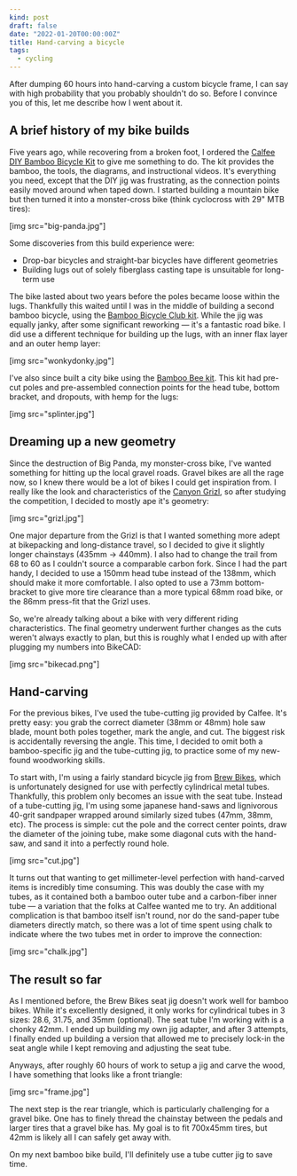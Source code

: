 ```yaml
---
kind: post
draft: false
date: "2022-01-20T00:00:00Z"
title: Hand-carving a bicycle
tags:
  - cycling
---
```


After dumping 60 hours into hand-carving a custom bicycle frame, I can say with high probability that you probably shouldn't do so. Before I convince you of this, let me describe how I went about it.

## A brief history of my bike builds

Five years ago, while recovering from a broken foot, I ordered the [Calfee DIY Bamboo Bicycle Kit](https://calfeedesign.com/calfee-bamboo-diy-kit/) to give me something to do. The kit provides the bamboo, the tools, the diagrams, and instructional videos. It's everything you need, except that the DIY jig was frustrating, as the connection points easily moved around when taped down. I started building a mountain bike but then turned it into a monster-cross bike (think cyclocross with 29" MTB tires):

[img src="big-panda.jpg"]

Some discoveries from this build experience were:

* Drop-bar bicycles and straight-bar bicycles have different geometries
* Building lugs out of solely fiberglass casting tape is unsuitable for long-term use

The bike lasted about two years before the poles became loose within the lugs. Thankfully this waited until I was in the middle of building a second bamboo bicycle, using the [Bamboo Bicycle Club kit](https://bamboobicycleclub.org/). While the jig was equally janky, after some significant reworking &mdash; it's a fantastic road bike. I did use a different technique for building up the lugs, with an inner flax layer and an outer hemp layer:

[img src="wonkydonky.jpg"]

I've also since built a city bike using the [Bamboo Bee kit](https://bamboobee.net/product/biy-bamboo-bike-frame-kit/). This kit had pre-cut poles and pre-assembled connection points for the head tube, bottom bracket, and dropouts, with hemp for the lugs:

[img src="splinter.jpg"]

## Dreaming up a new geometry

Since the destruction of Big Panda, my monster-cross bike, I've wanted something for hitting up the local gravel roads. Gravel bikes are all the rage now, so I knew there would be a lot of bikes I could get inspiration from. I really like the look and characteristics of the [Canyon Grizl](https://www.canyon.com/en-us/gravel-bikes/bike-packing/grizl/), so after studying the competition, I decided to mostly ape it's geometry:

[img src="grizl.jpg"]

One major departure from the Grizl is that I wanted something more adept at bikepacking and long-distance travel, so I decided to give it slightly longer chainstays (435mm -> 440mm). I also had to change the trail from 68 to 60 as I couldn't source a comparable carbon fork. Since I had the part handy, I decided to use a 150mm head tube instead of the 138mm, which should make it more comfortable. I also opted to use a 73mm bottom-bracket to give more tire clearance than a more typical 68mm road bike, or the 86mm press-fit that the Grizl uses. 

So, we're already talking about a bike with very different riding characteristics. The final geometry underwent further changes as the cuts weren't always exactly to plan, but this is roughly what I ended up with after plugging my numbers into BikeCAD:

[img src="bikecad.png"]

## Hand-carving

For the previous bikes, I've used the tube-cutting jig provided by Calfee. It's pretty easy: you grab the correct diameter (38mm or 48mm) hole saw blade, mount both poles together, mark the angle, and cut. The biggest risk is accidentally reversing the angle. This time, I decided to omit both a bamboo-specific jig and the tube-cutting jig, to practice some of my new-found woodworking skills. 

To start with, I'm using a fairly standard bicycle jig from [Brew Bikes](https://www.brewracingframes.com/), which is unfortunately designed for use with perfectly cylindrical metal tubes. Thankfully, this problem only becomes an issue with the seat tube. Instead of a tube-cutting jig, I'm using some japanese hand-saws and lignivorous 40-grit sandpaper wrapped around similarly sized tubes (47mm, 38mm, etc). The process is simple: cut the pole and the correct center points, draw the diameter of the joining tube, make some diagonal cuts with the hand-saw, and sand it into a perfectly round hole.

[img src="cut.jpg"]

It turns out that wanting to get millimeter-level perfection with hand-carved items is incredibly time consuming. This was doubly the case with my tubes, as it contained both a bamboo outer tube and a carbon-fiber inner tube &mdash; a variation that the folks at Calfee wanted me to try. An additional complication is that bamboo itself isn't round, nor do the sand-paper tube diameters directly match, so there was a lot of time spent using chalk to indicate where the two tubes met in order to improve the connection:

[img src="chalk.jpg"]

## The result so far

As I mentioned before, the Brew Bikes seat jig doesn't work well for bamboo bikes. While it's excellently designed, it only works for cylindrical tubes in 3 sizes: 28.6, 31.75, and 35mm (optional). The seat tube I'm working with is a chonky 42mm. I ended up building my own jig adapter, and after 3 attempts, I finally ended up building a version that allowed me to precisely lock-in the seat angle while I kept removing and adjusting the seat tube.

Anyways, after roughly 60 hours of work to setup a jig and carve the wood, I have something that looks like a front triangle:

[img src="frame.jpg"]

The next step is the rear triangle, which is particularly challenging for a gravel bike. One has to finely thread the chainstay between the pedals and larger tires that a gravel bike has. My goal is to fit 700x45mm tires, but 42mm is likely all I can safely get away with.

On my next bamboo bike build, I'll definitely use a tube cutter jig to save time.
